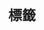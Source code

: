 ---
title: 標籤
description:

cascade:
  showDate: false
  showAuthor: false
  invertPagination: false
---